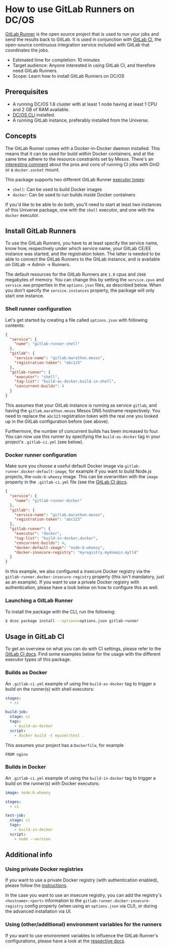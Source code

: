 # How to use GitLab Runners on DC/OS

[GitLab Runner](https://docs.gitlab.com/runner/) is the open source project that is used to run your jobs and send the results back to GitLab. It is used in conjunction with [GitLab CI](https://about.gitlab.com/gitlab-ci/), the open-source continuous integration service included with GitLab that coordinates the jobs.

- Estimated time for completion: 10 minutes
- Target audience: Anyone interested in using GitLab CI, and therefore need GitLab Runners.
- Scope: Learn how to install GitLab Runners on DC/OS

## Prerequisites

- A running DC/OS 1.8 cluster with at least 1 node having at least 1 CPU and 2 GB of RAM available.
- [DC/OS CLI](https://dcos.io/docs/1.8/usage/cli/install/) installed.
- A running GitLab instance, preferably installed from the Universe.

## Concepts

The GitLab Runner comes with a Docker-in-Docker daemon installed. This means that it can be used for build _within_ Docker containers, and at the same time adhere to the resource constraints set by Mesos. There's an [interesting comment](https://github.com/mesosphere/jenkins-dind-agent/issues/1#issuecomment-203126275) about the pros and cons of running CI jobs with DinD or a `docker.socket` mount.
 
This package supports two different GitLab Runner [executor types](https://docs.gitlab.com/runner/executors/#selecting-the-executor):

* `shell`: Can be used to build Docker images
* `docker`: Can be used to run builds _inside_ Docker containers

If you'd like to be able to do both, you'll need to start at least two instances of this Universe package, one with the `shell` executor, and one with the `docker` executor.

## Install GitLab Runners

To use the GitLab Runners, you have to at least specify the service name, know how, respectively under which service name, your GitLab CE/EE instance was started, and the registration token. The latter is needed to be able to connect the GitLab Runners to the GitLab instance, and is available on GitLab -> Admin -> Runners. 

The default resources for the GitLab Runners are `1.0` cpus and `2048` megabytes of memory. You can change this by setting the `service.cpus` and `service.mem` properties in the `options.json` files, as described below. When you don't specify the `service.instances` property, the package will only start one instance.

### Shell runner configuration

Let's get started by creating a file called `options.json` with following contents:

```json
{
  "service": {
    "name": "gitlab-runner-shell"
  },
  "gitlab": {
    "service-name": "gitlab.marathon.mesos",
    "registration-token": "abc123"
  },
  "gitlab-runner": {
    "executor": "shell",
    "tag-list": "build-as-docker,build-in-shell",
    "concurrent-builds": 4
  }
}
```

This assumes that your GitLab instance is running as service `gitlab`, and having the `gitlab.marathon.mesos` Mesos DNS hostname respectively. You need to replace the `abc123` registration token with the real one you looked up in the GitLab configuration before (see above).

Furthermore, the number of concurrent builds has been increased to four. You can now use this runner by specifying the `build-as-docker` tag in your project's `.gitlab-ci.yml` (see below).

### Docker runner configuration

Make sure you choose a useful default Docker image via `gitlab-runner.docker-default-image`, for example if you want to build Node.js projects, the `node:6-wheezy` image. This can be overwritten with the `image` property in the `.gitlab-ci.yml` file (see the [GitLab CI docs](https://docs.gitlab.com/ce/ci/yaml/README.html).

```json
{
  "service": {
    "name": "gitlab-runner-docker"
  },
  "gitlab": {
    "service-name": "gitlab.marathon.mesos",
    "registration-token": "abc123"
  },
  "gitlab-runner": {
    "executor": "docker",
    "tag-list": "build-in-docker,docker",
    "concurrent-builds": 4,
    "docker-default-image": "node:6-wheezy",
    "docker-insecure-registry": "myregistry.mydomain.mytld"
  }
}
```

In this example, we also configured a insecure Docker registry via the `gitlab-runner.docker-insecure-registry` property (this isn't mandatory, just as an example). If you want to use a private Docker registry with authentication, please have a look below on how to configure this as well.

### Launching a GitLab Runner

To install the package with the CLI, run the following:

```bash
$ dcos package install --options=options.json gitlab-runner
```

## Usage in GitLab CI

To get an overview on what you can do with CI settings, please refer to the [GitLab CI docs](https://docs.gitlab.com/ce/ci/yaml/README.html). Find some examples below for the usage with the different executor types of this package.

### Builds as Docker

An `.gitlab-ci.yml` example of using the `build-as-docker` tag to trigger a build on the runner(s) with shell executors:

```yaml
stages:
  - ci

build-job:
  stage: ci
  tags:
    - build-as-docker
  script:
    - docker build -t myuser/test .
```

This assumes your project has a `Dockerfile`, for example

```
FROM nginx
```

### Builds in Docker

An `.gitlab-ci.yml` example of using the `build-in-docker` tag to trigger a build on the runner(s) with Docker executors:

```yaml
image: node:6-wheezy

stages:
  - ci

test-job:
  stage: ci
  tags:
    - build-in-docker
  script:
    - node --version
```

## Additional info

### Using private Docker registries

If you want to use a private Docker registry (with authentication enabled), please follow the [instructions](https://docs.gitlab.com/runner/configuration/advanced-configuration.html#using-a-private-container-registry).

In the case you want to use an insecure registry, you can add the registry's `<hostname>:<port>` information to the `gitlab-runner.docker-insecure-registry` config property (when using an `options.json` via CLI), or during the advanced installation via UI. 

### Using (other/additional) environment variables for the runners
 
If you want to use environment variables to influence the GitLab Runner's configurations, please have a look at the [respective docs](https://github.com/ayufan/gitlab-ci-multi-runner/blob/master/docs/commands/README.md#using-environment-variables).
